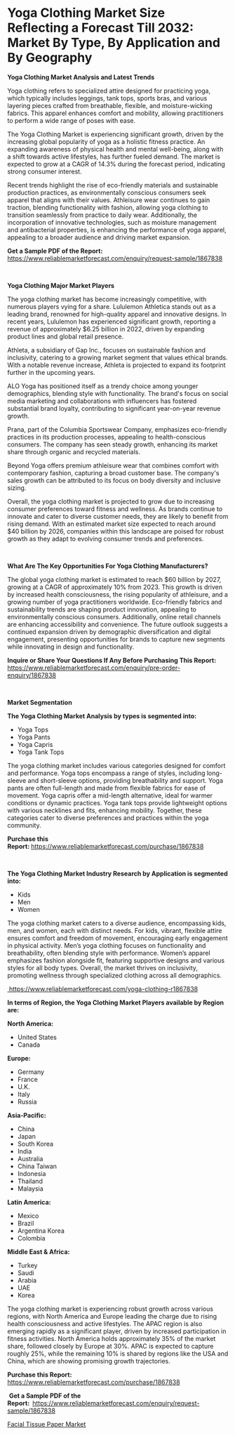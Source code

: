 <p><h1>Yoga Clothing Market Size Reflecting a Forecast Till 2032: Market By Type, By Application and By Geography</h1></p><p><strong>Yoga Clothing Market Analysis and Latest Trends</strong></p>
<p><p>Yoga clothing refers to specialized attire designed for practicing yoga, which typically includes leggings, tank tops, sports bras, and various layering pieces crafted from breathable, flexible, and moisture-wicking fabrics. This apparel enhances comfort and mobility, allowing practitioners to perform a wide range of poses with ease. </p><p>The Yoga Clothing Market is experiencing significant growth, driven by the increasing global popularity of yoga as a holistic fitness practice. An expanding awareness of physical health and mental well-being, along with a shift towards active lifestyles, has further fueled demand. The market is expected to grow at a CAGR of 14.3% during the forecast period, indicating strong consumer interest. </p><p>Recent trends highlight the rise of eco-friendly materials and sustainable production practices, as environmentally conscious consumers seek apparel that aligns with their values. Athleisure wear continues to gain traction, blending functionality with fashion, allowing yoga clothing to transition seamlessly from practice to daily wear. Additionally, the incorporation of innovative technologies, such as moisture management and antibacterial properties, is enhancing the performance of yoga apparel, appealing to a broader audience and driving market expansion.</p></p>
<p><strong>Get a Sample PDF of the Report:&nbsp;</strong> <a href="https://www.reliablemarketforecast.com/enquiry/request-sample/1867838?utm_campaign=2274&utm_medium=2&utm_source=Github&utm_content=ia&utm_term=07022025&utm_id=yoga-clothing">https://www.reliablemarketforecast.com/enquiry/request-sample/1867838</a></p>
<p>&nbsp;</p>
<p><strong>Yoga Clothing Major Market Players</strong></p>
<p><p>The yoga clothing market has become increasingly competitive, with numerous players vying for a share. Lululemon Athletica stands out as a leading brand, renowned for high-quality apparel and innovative designs. In recent years, Lululemon has experienced significant growth, reporting a revenue of approximately $6.25 billion in 2022, driven by expanding product lines and global retail presence.</p><p>Athleta, a subsidiary of Gap Inc., focuses on sustainable fashion and inclusivity, catering to a growing market segment that values ethical brands. With a notable revenue increase, Athleta is projected to expand its footprint further in the upcoming years.</p><p>ALO Yoga has positioned itself as a trendy choice among younger demographics, blending style with functionality. The brand's focus on social media marketing and collaborations with influencers has fostered substantial brand loyalty, contributing to significant year-on-year revenue growth.</p><p>Prana, part of the Columbia Sportswear Company, emphasizes eco-friendly practices in its production processes, appealing to health-conscious consumers. The company has seen steady growth, enhancing its market share through organic and recycled materials.</p><p>Beyond Yoga offers premium athleisure wear that combines comfort with contemporary fashion, capturing a broad customer base. The company's sales growth can be attributed to its focus on body diversity and inclusive sizing.</p><p>Overall, the yoga clothing market is projected to grow due to increasing consumer preferences toward fitness and wellness. As brands continue to innovate and cater to diverse customer needs, they are likely to benefit from rising demand. With an estimated market size expected to reach around $40 billion by 2026, companies within this landscape are poised for robust growth as they adapt to evolving consumer trends and preferences.</p></p>
<p>&nbsp;</p>
<p><strong>What Are The Key Opportunities For Yoga Clothing Manufacturers?</strong></p>
<p><p>The global yoga clothing market is estimated to reach $60 billion by 2027, growing at a CAGR of approximately 10% from 2023. This growth is driven by increased health consciousness, the rising popularity of athleisure, and a growing number of yoga practitioners worldwide. Eco-friendly fabrics and sustainability trends are shaping product innovation, appealing to environmentally conscious consumers. Additionally, online retail channels are enhancing accessibility and convenience. The future outlook suggests a continued expansion driven by demographic diversification and digital engagement, presenting opportunities for brands to capture new segments while innovating in design and functionality.</p></p>
<p><strong>Inquire or Share Your Questions If Any Before Purchasing This Report:</strong> <a href="https://www.reliablemarketforecast.com/enquiry/pre-order-enquiry/1867838?utm_campaign=2274&utm_medium=2&utm_source=Github&utm_content=ia&utm_term=07022025&utm_id=yoga-clothing">https://www.reliablemarketforecast.com/enquiry/pre-order-enquiry/1867838</a></p>
<p>&nbsp;</p>
<p><strong>Market Segmentation</strong></p>
<p><strong>The Yoga Clothing Market Analysis by types is segmented into:</strong></p>
<p><ul><li>Yoga Tops</li><li>Yoga Pants</li><li>Yoga Capris</li><li>Yoga Tank Tops</li></ul></p>
<p><p>The yoga clothing market includes various categories designed for comfort and performance. Yoga tops encompass a range of styles, including long-sleeve and short-sleeve options, providing breathability and support. Yoga pants are often full-length and made from flexible fabrics for ease of movement. Yoga capris offer a mid-length alternative, ideal for warmer conditions or dynamic practices. Yoga tank tops provide lightweight options with various necklines and fits, enhancing mobility. Together, these categories cater to diverse preferences and practices within the yoga community.</p></p>
<p><strong>Purchase this Report:&nbsp;</strong><a href="https://www.reliablemarketforecast.com/purchase/1867838?utm_campaign=2274&utm_medium=2&utm_source=Github&utm_content=ia&utm_term=07022025&utm_id=yoga-clothing">https://www.reliablemarketforecast.com/purchase/1867838</a></p>
<p>&nbsp;</p>
<p><strong>The Yoga Clothing Market Industry Research by Application is segmented into:</strong></p>
<p><ul><li>Kids</li><li>Men</li><li>Women</li></ul></p>
<p><p>The yoga clothing market caters to a diverse audience, encompassing kids, men, and women, each with distinct needs. For kids, vibrant, flexible attire ensures comfort and freedom of movement, encouraging early engagement in physical activity. Men’s yoga clothing focuses on functionality and breathability, often blending style with performance. Women’s apparel emphasizes fashion alongside fit, featuring supportive designs and various styles for all body types. Overall, the market thrives on inclusivity, promoting wellness through specialized clothing across all demographics.</p></p>
<p><a href="https://www.reliablemarketforecast.com/yoga-clothing-r1867838?utm_campaign=2274&utm_medium=2&utm_source=Github&utm_content=ia&utm_term=07022025&utm_id=yoga-clothing">&nbsp;https://www.reliablemarketforecast.com/yoga-clothing-r1867838</a></p>
<p><strong>In terms of Region, the Yoga Clothing Market Players available by Region are:</strong></p>
<p>
    <p> <strong> North America: </strong>
        <ul>
            <li>United States</li>
            <li>Canada</li>
        </ul>
        </p> 
    <p> <strong> Europe: </strong>
        <ul>
            <li>Germany</li>
            <li>France</li>
            <li>U.K.</li>
            <li>Italy</li>
            <li>Russia</li>
        </ul>
        </p> 
    <p> <strong> Asia-Pacific: </strong>
        <ul>
            <li>China</li>
            <li>Japan</li>
            <li>South Korea</li>
            <li>India</li>
            <li>Australia</li>
            <li>China Taiwan</li>
            <li>Indonesia</li>
            <li>Thailand</li>
            <li>Malaysia</li>
        </ul>
        </p> 
    <p> <strong> Latin America: </strong>
        <ul>
            <li>Mexico</li>
            <li>Brazil</li>
            <li>Argentina Korea</li>
            <li>Colombia</li>
        </ul>
        </p> 
    <p> <strong> Middle East & Africa: </strong>
        <ul>
            <li>Turkey</li>
            <li>Saudi</li>
            <li>Arabia</li>
            <li>UAE</li>
            <li>Korea</li>
        </ul>
    </p>
    </p>
<p><p>The yoga clothing market is experiencing robust growth across various regions, with North America and Europe leading the charge due to rising health consciousness and active lifestyles. The APAC region is also emerging rapidly as a significant player, driven by increased participation in fitness activities. North America holds approximately 35% of the market share, followed closely by Europe at 30%. APAC is expected to capture roughly 25%, while the remaining 10% is shared by regions like the USA and China, which are showing promising growth trajectories.</p></p>
<p><strong>Purchase this Report: </strong><a href="https://www.reliablemarketforecast.com/purchase/1867838?utm_campaign=2274&utm_medium=2&utm_source=Github&utm_content=ia&utm_term=07022025&utm_id=yoga-clothing">https://www.reliablemarketforecast.com/purchase/1867838</a></p>
<p>&nbsp;<strong>Get a Sample PDF of the Report:&nbsp;&nbsp;</strong><a href="https://www.reliablemarketforecast.com/enquiry/request-sample/1867838?utm_campaign=2274&utm_medium=2&utm_source=Github&utm_content=ia&utm_term=07022025&utm_id=yoga-clothing">https://www.reliablemarketforecast.com/enquiry/request-sample/1867838</a></p>
<p><strong></strong></p>
<p><p><a href="https://github.com/dierdrecrichton210/Market-Research-Report-List-1/blob/main/facial-tissue-paper-market.md?utm_campaign=2274&utm_medium=2&utm_source=Github&utm_content=ia&utm_term=07022025&utm_id=yoga-clothing">Facial Tissue Paper Market</a></p></p>